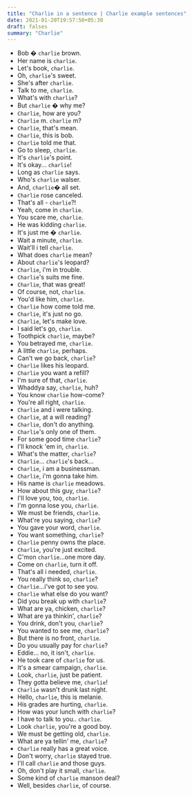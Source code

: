 ```yaml
---
title: "Charlie in a sentence | Charlie example sentences"
date: 2021-01-20T19:57:50+05:30
draft: falses
summary: "Charlie"
---
```

- Bob � `charlie` brown.
- Her name is `charlie`.
- Let's book, `charlie`.
- Oh, `charlie`'s sweet.
- She's after `charlie`.
- Talk to me, `charlie`.
- What's with `charlie`?
- But `charlie` � why me?
- `Charlie`, how are you?
- `Charlie` m. `charlie` m?
- `Charlie`, that's mean.
- `Charlie`, this is bob.
- `Charlie` told me that.
- Go to sleep, `charlie`.
- It's `charlie`'s point.
- It's okay... `charlie`!
- Long as `charlie` says.
- Who's `charlie` walser.
- And, `charlie`� all set.
- `Charlie` rose canceled.
- That's all - `charlie`?!
- Yeah, come in `charlie`.
- You scare me, `charlie`.
- He was kidding `charlie`.
- It's just me � `charlie`.
- Wait a minute, `charlie`.
- Wait'll i tell `charlie`.
- What does `charlie` mean?
- About `charlie`'s leopard?
- `Charlie`, i'm in trouble.
- `Charlie`'s suits me fine.
- `Charlie`, that was great!
- Of course, not, `charlie`.
- You'd like him, `charlie`.
- `Charlie` how come told me.
- `Charlie`, it's just no go.
- `Charlie`, let's make love.
- I said let's go, `charlie`.
- Toothpick `charlie`, maybe?
- You betrayed me, `charlie`.
- A little `charlie`, perhaps.
- Can't we go back, `charlie`?
- `Charlie` likes his leopard.
- `Charlie` you want a refill?
- I'm sure of that, `charlie`.
- Whaddya say, `charlie`, huh?
- You know `charlie` how-come?
- You're all right, `charlie`.
- `Charlie` and i were talking.
- `Charlie`, at a will reading?
- `Charlie`, don't do anything.
- `Charlie`'s only one of them.
- For some good time `charlie`?
- I'll knock 'em in, `charlie`.
- What's the matter, `charlie`?
- `Charlie`... `charlie`'s back...
- `Charlie`, i am a businessman.
- `Charlie`, i'm gonna take him.
- His name is `charlie` meadows.
- How about this guy, `charlie`?
- I'll love you, too, `charlie`.
- I'm gonna lose you, `charlie`.
- We must be friends, `charlie`.
- What're you saying, `charlie`?
- You gave your word, `charlie`.
- You want something, `charlie`?
- `Charlie` penny owns the place.
- `Charlie`, you're just excited.
- C'mon `charlie`...one more day.
- Come on `charlie`, turn it off.
- That's all i needed, `charlie`.
- You really think so, `charlie`?
- `Charlie`...i've got to see you.
- `Charlie` what else do you want?
- Did you break up with `charlie`?
- What are ya, chicken, `charlie`?
- What are ya thinkin', `charlie`?
- You drink, don't you, `charlie`?
- You wanted to see me, `charlie`?
- But there is no front, `charlie`.
- Do you usually pay for `charlie`?
- Eddie... no, it isn't, `charlie`.
- He took care of `charlie` for us.
- It's a smear campaign, `charlie`.
- Look, `charlie`, just be patient.
- They gotta believe me, `charlie`!
- `Charlie` wasn't drunk last night.
- Hello, `charlie`, this is melanie.
- His grades are hurting, `charlie`.
- How was your lunch with `charlie`?
- I have to talk to you.. `charlie`.
- Look `charlie`, you're a good boy.
- We must be getting old, `charlie`.
- What are ya tellin' me, `charlie`?
- `Charlie` really has a great voice.
- Don't worry, `charlie` stayed true.
- I'll call `charlie` and those guys.
- Oh, don't play it small, `charlie`.
- Some kind of `charlie` manson deal?
- Well, besides `charlie`, of course.
                 
